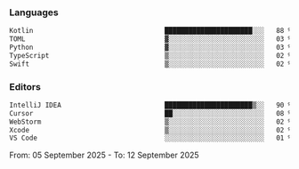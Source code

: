 <!--START_SECTION:waka-->
### Languages
```txt
Kotlin                                 ██████████████████████░░░   88 %
TOML                                   ▓░░░░░░░░░░░░░░░░░░░░░░░░   03 %
Python                                 ▓░░░░░░░░░░░░░░░░░░░░░░░░   03 %
TypeScript                             ▒░░░░░░░░░░░░░░░░░░░░░░░░   02 %
Swift                                  ▒░░░░░░░░░░░░░░░░░░░░░░░░   02 %
```

### Editors
```txt
IntelliJ IDEA                          ██████████████████████▒░░   90 %
Cursor                                 ██░░░░░░░░░░░░░░░░░░░░░░░   08 %
WebStorm                               ▒░░░░░░░░░░░░░░░░░░░░░░░░   02 %
Xcode                                  ▒░░░░░░░░░░░░░░░░░░░░░░░░   02 %
VS Code                                ░░░░░░░░░░░░░░░░░░░░░░░░░   01 %
```

From: 05 September 2025 - To: 12 September 2025
<!--END_SECTION:waka-->
